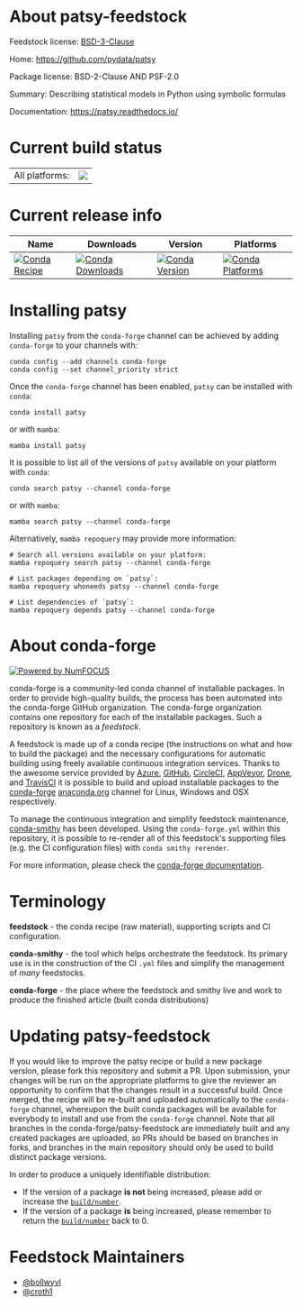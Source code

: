 About patsy-feedstock
=====================

Feedstock license: [BSD-3-Clause](https://github.com/conda-forge/patsy-feedstock/blob/main/LICENSE.txt)

Home: https://github.com/pydata/patsy

Package license: BSD-2-Clause AND PSF-2.0

Summary: Describing statistical models in Python using symbolic formulas

Documentation: https://patsy.readthedocs.io/

Current build status
====================


<table><tr><td>All platforms:</td>
    <td>
      <a href="https://dev.azure.com/conda-forge/feedstock-builds/_build/latest?definitionId=5675&branchName=main">
        <img src="https://dev.azure.com/conda-forge/feedstock-builds/_apis/build/status/patsy-feedstock?branchName=main">
      </a>
    </td>
  </tr>
</table>

Current release info
====================

| Name | Downloads | Version | Platforms |
| --- | --- | --- | --- |
| [![Conda Recipe](https://img.shields.io/badge/recipe-patsy-green.svg)](https://anaconda.org/conda-forge/patsy) | [![Conda Downloads](https://img.shields.io/conda/dn/conda-forge/patsy.svg)](https://anaconda.org/conda-forge/patsy) | [![Conda Version](https://img.shields.io/conda/vn/conda-forge/patsy.svg)](https://anaconda.org/conda-forge/patsy) | [![Conda Platforms](https://img.shields.io/conda/pn/conda-forge/patsy.svg)](https://anaconda.org/conda-forge/patsy) |

Installing patsy
================

Installing `patsy` from the `conda-forge` channel can be achieved by adding `conda-forge` to your channels with:

```
conda config --add channels conda-forge
conda config --set channel_priority strict
```

Once the `conda-forge` channel has been enabled, `patsy` can be installed with `conda`:

```
conda install patsy
```

or with `mamba`:

```
mamba install patsy
```

It is possible to list all of the versions of `patsy` available on your platform with `conda`:

```
conda search patsy --channel conda-forge
```

or with `mamba`:

```
mamba search patsy --channel conda-forge
```

Alternatively, `mamba repoquery` may provide more information:

```
# Search all versions available on your platform:
mamba repoquery search patsy --channel conda-forge

# List packages depending on `patsy`:
mamba repoquery whoneeds patsy --channel conda-forge

# List dependencies of `patsy`:
mamba repoquery depends patsy --channel conda-forge
```


About conda-forge
=================

[![Powered by
NumFOCUS](https://img.shields.io/badge/powered%20by-NumFOCUS-orange.svg?style=flat&colorA=E1523D&colorB=007D8A)](https://numfocus.org)

conda-forge is a community-led conda channel of installable packages.
In order to provide high-quality builds, the process has been automated into the
conda-forge GitHub organization. The conda-forge organization contains one repository
for each of the installable packages. Such a repository is known as a *feedstock*.

A feedstock is made up of a conda recipe (the instructions on what and how to build
the package) and the necessary configurations for automatic building using freely
available continuous integration services. Thanks to the awesome service provided by
[Azure](https://azure.microsoft.com/en-us/services/devops/), [GitHub](https://github.com/),
[CircleCI](https://circleci.com/), [AppVeyor](https://www.appveyor.com/),
[Drone](https://cloud.drone.io/welcome), and [TravisCI](https://travis-ci.com/)
it is possible to build and upload installable packages to the
[conda-forge](https://anaconda.org/conda-forge) [anaconda.org](https://anaconda.org/)
channel for Linux, Windows and OSX respectively.

To manage the continuous integration and simplify feedstock maintenance,
[conda-smithy](https://github.com/conda-forge/conda-smithy) has been developed.
Using the ``conda-forge.yml`` within this repository, it is possible to re-render all of
this feedstock's supporting files (e.g. the CI configuration files) with ``conda smithy rerender``.

For more information, please check the [conda-forge documentation](https://conda-forge.org/docs/).

Terminology
===========

**feedstock** - the conda recipe (raw material), supporting scripts and CI configuration.

**conda-smithy** - the tool which helps orchestrate the feedstock.
                   Its primary use is in the construction of the CI ``.yml`` files
                   and simplify the management of *many* feedstocks.

**conda-forge** - the place where the feedstock and smithy live and work to
                  produce the finished article (built conda distributions)


Updating patsy-feedstock
========================

If you would like to improve the patsy recipe or build a new
package version, please fork this repository and submit a PR. Upon submission,
your changes will be run on the appropriate platforms to give the reviewer an
opportunity to confirm that the changes result in a successful build. Once
merged, the recipe will be re-built and uploaded automatically to the
`conda-forge` channel, whereupon the built conda packages will be available for
everybody to install and use from the `conda-forge` channel.
Note that all branches in the conda-forge/patsy-feedstock are
immediately built and any created packages are uploaded, so PRs should be based
on branches in forks, and branches in the main repository should only be used to
build distinct package versions.

In order to produce a uniquely identifiable distribution:
 * If the version of a package **is not** being increased, please add or increase
   the [``build/number``](https://docs.conda.io/projects/conda-build/en/latest/resources/define-metadata.html#build-number-and-string).
 * If the version of a package **is** being increased, please remember to return
   the [``build/number``](https://docs.conda.io/projects/conda-build/en/latest/resources/define-metadata.html#build-number-and-string)
   back to 0.

Feedstock Maintainers
=====================

* [@bollwyvl](https://github.com/bollwyvl/)
* [@croth1](https://github.com/croth1/)

